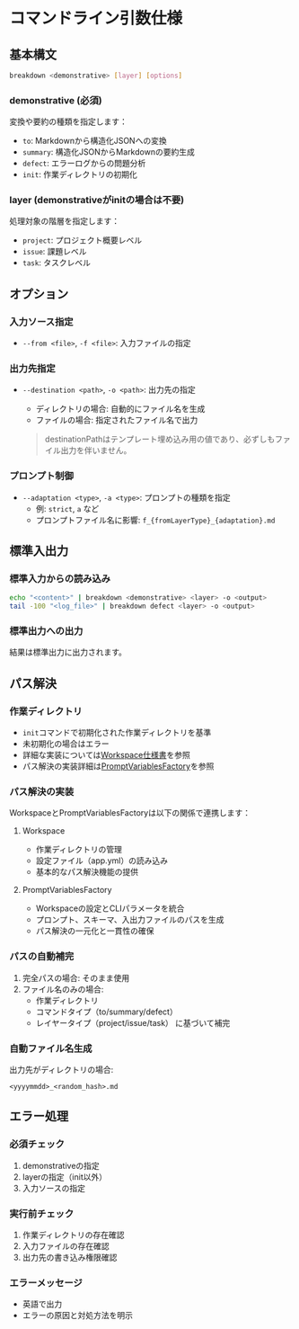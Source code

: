 # コマンドライン引数仕様

## 基本構文

```bash
breakdown <demonstrative> [layer] [options]
```

### demonstrative (必須)

変換や要約の種類を指定します：

- `to`: Markdownから構造化JSONへの変換
- `summary`: 構造化JSONからMarkdownの要約生成
- `defect`: エラーログからの問題分析
- `init`: 作業ディレクトリの初期化

### layer (demonstrativeがinitの場合は不要)

処理対象の階層を指定します：

- `project`: プロジェクト概要レベル
- `issue`: 課題レベル
- `task`: タスクレベル

## オプション

### 入力ソース指定

- `--from <file>`, `-f <file>`: 入力ファイルの指定

### 出力先指定

- `--destination <path>`, `-o <path>`: 出力先の指定
  - ディレクトリの場合: 自動的にファイル名を生成
  - ファイルの場合: 指定されたファイル名で出力
  
  > destinationPathはテンプレート埋め込み用の値であり、必ずしもファイル出力を伴いません。

### プロンプト制御

- `--adaptation <type>`, `-a <type>`: プロンプトの種類を指定
  - 例: `strict`, `a` など
  - プロンプトファイル名に影響: `f_{fromLayerType}_{adaptation}.md`

## 標準入出力

### 標準入力からの読み込み

```bash
echo "<content>" | breakdown <demonstrative> <layer> -o <output>
tail -100 "<log_file>" | breakdown defect <layer> -o <output>
```

### 標準出力への出力

結果は標準出力に出力されます。

## パス解決

### 作業ディレクトリ

- `init`コマンドで初期化された作業ディレクトリを基準
- 未初期化の場合はエラー
- 詳細な実装については[Workspace仕様書](./workspace.ja.md)を参照
- パス解決の実装詳細は[PromptVariablesFactory](./app_factory.ja.md)を参照

### パス解決の実装

WorkspaceとPromptVariablesFactoryは以下の関係で連携します：

1. Workspace
   - 作業ディレクトリの管理
   - 設定ファイル（app.yml）の読み込み
   - 基本的なパス解決機能の提供

2. PromptVariablesFactory
   - Workspaceの設定とCLIパラメータを統合
   - プロンプト、スキーマ、入出力ファイルのパスを生成
   - パス解決の一元化と一貫性の確保

### パスの自動補完

1. 完全パスの場合: そのまま使用
2. ファイル名のみの場合:
   - 作業ディレクトリ
   - コマンドタイプ（to/summary/defect）
   - レイヤータイプ（project/issue/task） に基づいて補完

### 自動ファイル名生成

出力先がディレクトリの場合:

```
<yyyymmdd>_<random_hash>.md
```

## エラー処理

### 必須チェック

1. demonstrativeの指定
2. layerの指定（init以外）
3. 入力ソースの指定

### 実行前チェック

1. 作業ディレクトリの存在確認
2. 入力ファイルの存在確認
3. 出力先の書き込み権限確認

### エラーメッセージ

- 英語で出力
- エラーの原因と対処方法を明示

